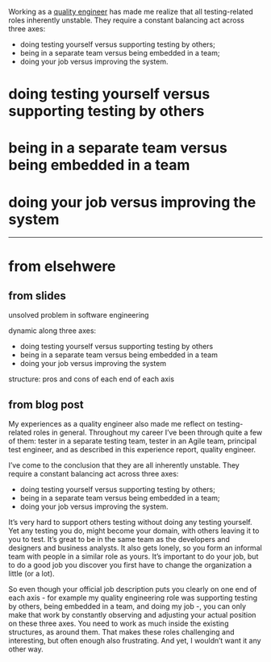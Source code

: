 <!--
.. title: Balancing across three dimensions in testing roles
.. slug: balancing-across-three-dimensions
.. date: 2023-09-30
.. tags: quality engineering
.. category: quality engineering, management, software development, software testing, test management
.. link: 
.. description: 
.. type: text
-->

Working as a [quality engineer](link://slug/im-a-quality-engineer-and-im-not-sure-how-i-feel-about-that) has made me realize that all testing-related roles inherently unstable. They require a constant balancing act across three axes:

- doing testing yourself versus supporting testing by others;
- being in a separate team versus being embedded in a team;
- doing your job versus improving the system.

<!-- TEASER_END -->

# doing testing yourself versus supporting testing by others


# being in a separate team versus being embedded in a team


# doing your job versus improving the system



---

# from elsehwere

## from slides

unsolved problem in software engineering

dynamic along three axes:

- doing testing yourself versus supporting testing by others
- being in a separate team versus being embedded in a team
- doing your job versus improving the system

structure: pros and cons of each end of each axis


## from blog post

My experiences as a quality engineer also made me reflect on testing-related roles in general. Throughout my career I’ve been through quite a few of them: tester in a separate testing team, tester in an Agile team, principal test engineer, and as described in this experience report, quality engineer.

I’ve come to the conclusion that they are all inherently unstable. They require a constant balancing act across three axes:

- doing testing yourself versus supporting testing by others;
- being in a separate team versus being embedded in a team;
- doing your job versus improving the system.

It’s very hard to support others testing without doing any testing yourself. Yet any testing you do, might become your domain, with others leaving it to you to test. It’s great to be in the same team as the developers and designers and business analysts. It also gets lonely, so you form an informal team with people in a similar role as yours. It’s important to do your job, but to do a good job you discover you first have to change the organization a little (or a lot).

So even though your official job description puts you clearly on one end of each axis - for example my quality engineering role was supporting testing by others, being embedded in a team, and doing my job -, you can only make that work by constantly observing and adjusting your actual position on these three axes. You need to work as much inside the existing structures, as around them. That makes these roles challenging and interesting, but often enough also frustrating. And yet, I wouldn’t want it any other way.
